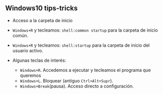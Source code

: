 ## Windows10 tips-tricks
* Acceso a la carpeta de inicio
* `Windows+R` y tecleamos: `shell:common startup` para la carpeta de inicio común.
* `Windows+R` y tecleamos: `shell:startup` para la carpeta de inicio del usuario activo.

* Algunas teclas de interés:
  * `Windows+R`. Accedemos a ejecutar y tecleamos el programa que queremos
  * `Windows+L`. Bloquear (antiguo `Ctrl+Alt+Supr`).
  * `Windows+Break`(pausa). Acceso directo a configuración.
